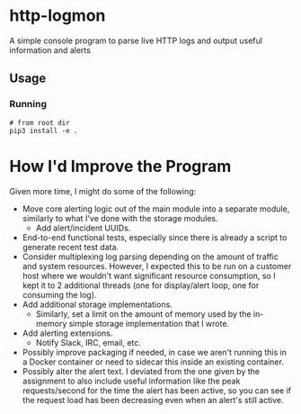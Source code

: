 # http-logmon

A simple console program to parse live HTTP logs and output useful information
and alerts

## Usage

### Running

```
# from root dir
pip3 install -e .
```

# How I'd Improve the Program

Given more time, I might do some of the following:

- Move core alerting logic out of the main module into a separate module,
  similarly to what I've done with the storage modules.
  - Add alert/incident UUIDs.
- End-to-end functional tests, especially since there is already a script to
  generate recent test data.
- Consider multiplexing log parsing depending on the amount of traffic and
  system resources. However, I expected this to be run on a customer host where
  we wouldn't want significant resource consumption, so I kept it to 2
  additional threads (one for display/alert loop, one for consuming the log).
- Add additional storage implementations.
    - Similarly, set a limit on the amount of memory used by the in-memory
      simple storage implementation that I wrote.
- Add alerting extensions.
    - Notify Slack, IRC, email, etc.
- Possibly improve packaging if needed, in case we aren't running this in a
  Docker container or need to sidecar this inside an existing container.
- Possibly alter the alert text. I deviated from the one given by the
  assignment to also include useful information like the peak requests/second
  for the time the alert has been active, so you can see if the request load
  has been decreasing even when an alert's still active.
